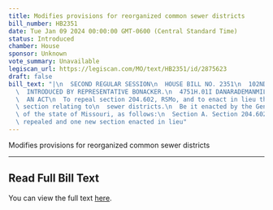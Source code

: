 ```yaml
---
title: Modifies provisions for reorganized common sewer districts
bill_number: HB2351
date: Tue Jan 09 2024 00:00:00 GMT-0600 (Central Standard Time)
status: Introduced
chamber: House
sponsor: Unknown
vote_summary: Unavailable
legiscan_url: https://legiscan.com/MO/text/HB2351/id/2875623
draft: false
bill_text: "|\n  SECOND REGULAR SESSION\n  HOUSE BILL NO. 2351\n  102ND GENERAL ASSEMBLY\n\
  \  INTRODUCED BY REPRESENTATIVE BONACKER.\n  4751H.01I DANARADEMANMILLER,ChiefClerk\n\
  \  AN ACT\n  To repeal section 204.602, RSMo, and to enact in lieu thereof one new\
  \ section relating to\n  sewer districts.\n  Be it enacted by the General Assembly\
  \ of the state of Missouri, as follows:\n  Section A. Section 204.602, RSMo, is\
  \ repealed and one new section enacted in lieu"
---
```

Modifies provisions for reorganized common sewer districts

---

## Read Full Bill Text

You can view the full text [here](https://legiscan.com/MO/text/HB2351/id/2875623).
